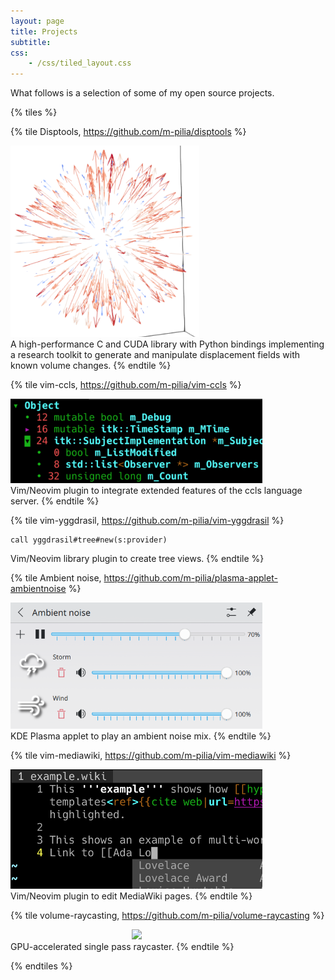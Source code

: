 ```yaml
---
layout: page
title: Projects
subtitle:
css:
    - /css/tiled_layout.css
---
```


What follows is a selection of some of my open source projects.

{% tiles %}

{% tile Disptools, https://github.com/m-pilia/disptools %}
<div class="center-block"
     style="width: 60%; text-align: center; font-size: 80%;">
    <img src="/projects/img/previews/disptools.png" markdown="1"/>
</div>
A high-performance C and CUDA library with Python bindings implementing a
research toolkit to generate and manipulate displacement fields with known
volume changes.
{% endtile %}

{% tile vim-ccls, https://github.com/m-pilia/vim-ccls %}
<div class="center-block"
     style="width: 80%; text-align: center; font-size: 80%;">
    <img src="/projects/img/previews/vim-ccls.png" markdown="1"/>
</div>
Vim/Neovim plugin to integrate extended features of the ccls language server.
{% endtile %}

{% tile vim-yggdrasil, https://github.com/m-pilia/vim-yggdrasil %}
```viml
call yggdrasil#tree#new(s:provider)
```
Vim/Neovim library plugin to create tree views.
{% endtile %}

{% tile Ambient noise, https://github.com/m-pilia/plasma-applet-ambientnoise %}
<div class="center-block"
     style="width: 80%; text-align: center; font-size: 80%;">
    <img src="/projects/img/previews/ambient_noise.png" markdown="1"/>
</div>
KDE Plasma applet to play an ambient noise mix.
{% endtile %}

{% tile vim-mediawiki, https://github.com/m-pilia/vim-mediawiki %}
<div class="center-block"
     style="width: 80%; text-align: center; font-size: 80%;">
    <img src="/projects/img/previews/vim-mediawiki.png" markdown="1"/>
</div>
Vim/Neovim plugin to edit MediaWiki pages.
{% endtile %}

{% tile volume-raycasting, https://github.com/m-pilia/volume-raycasting %}
<div class="center-block"
     style="width: 80%; text-align: center; font-size: 80%;">
    <img src="/posts/img/raycaster/raycasting_coord.svg" markdown="1"/>
</div>
GPU-accelerated single pass raycaster.
{% endtile %}

{% endtiles %}

